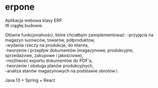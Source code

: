 # erpone
Aplikacja webowa klasy ERP. \
W ciągłej budowie.

Główne funkcjonalności, które chciałbym zaimplementować:
-przyjęcia na magazyn surowców, towarów, półproduktów,\
-wydania rzeczy na produkcje, do klienta,\
-tworzenie i przepływ dokumentów (magazynowe, produkcyjne, sprzedażowe, zakupowe i jakościowe),\
-możliwość exportu dokumentów do PDF'a,\
-tworzenie i obsługa planów produkcyjnych,\
-analiza stanów magazynowych na podstawie obrotów.\

Java 13 + Spring + React

